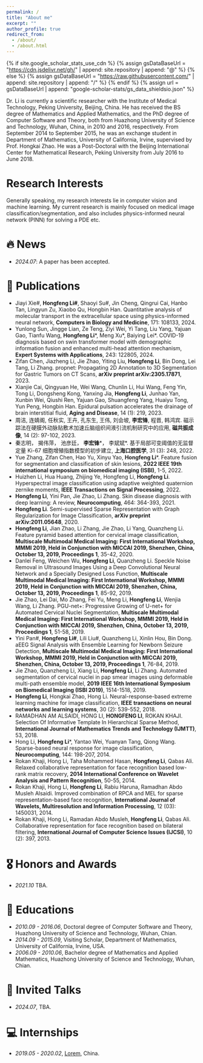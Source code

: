 ```yaml
---
permalink: /
title: "About me"
excerpt: ""
author_profile: true
redirect_from: 
  - /about/
  - /about.html
---
```


{% if site.google_scholar_stats_use_cdn %}
{% assign gsDataBaseUrl = "https://cdn.jsdelivr.net/gh/" | append: site.repository | append: "@" %}
{% else %}
{% assign gsDataBaseUrl = "https://raw.githubusercontent.com/" | append: site.repository | append: "/" %}
{% endif %}
{% assign url = gsDataBaseUrl | append: "google-scholar-stats/gs_data_shieldsio.json" %}

<span class='anchor' id='about-me'></span>

Dr. Li is currently a scientific researcher with the Institute of Medical Technology, Peking University, Beijing, China. He has received the BS degree of Mathematics and Applied Mathematics, and the PhD degree of Computer Software and Theory, both from Huazhong University of Science and Technology, Wuhan, China, in 2010 and 2016, respectively. From September 2014 to September 2015, he was an exchange student in Department of Mathematics, University of California, Irvine, supervised by Prof. Hongkai Zhao. He was a Post-Doctoral with the Beijing International Center for Mathematical Research, Peking University from July 2016 to June 2018.

# Research Interests
Generally speaking, my research interests lie in computer vision and machine learning. My current research is mainly focused on medical image classification/segmentation, and also includes physics-informed neural network (PINN) for solving a PDE etc.


# 🔥 News
- *2024.07*: A paper has been accepted. 


# 📝 Publications 
- Jiayi Xie#, **Hongfeng Li#**, Shaoyi Su#, Jin Cheng, Qingrui Cai, Hanbo Tan, Lingyun Zu, Xiaobo Qu, Hongbin Han. Quantitative analysis of molecular transport in the extracellular space using physics-informed neural network, **Computers in Biology and Medicine**, 171: 108133, 2024.
- Yunlong Sun, Jingge Lian, Ze Teng, Ziyi Wei, Yi Tang, Liu Yang, Yajuan Gao, Tianfu Wang, **Hongfeng Li***, Meng Xu*, Baiying Lei*. COVID-19 diagnosis based on swin transformer model with demographic information fusion and enhanced multi-head attention mechanism, **Expert Systems with Applications**, 243: 122805, 2024.
- Zifan Chen, Jiazheng Li, Jie Zhao, Yiting Liu, **Hongfeng Li**, Bin Dong, Lei Tang, Li Zhang. propnet: Propagating 2D Annotation to 3D Segmentation for Gastric Tumors on CT Scans, **arXiv preprint arXiv:2305.17871**, 2023.
- Xianjie Cai, Qingyuan He, Wei Wang, Chunlin Li, Hui Wang, Feng Yin, Tong Li, Dongsheng Kong, Yanxing Jia, **Hongfeng Li**, Junhao Yan, Xunbin Wei, Qiushi Ren, Yajuan Gao, Shuangfeng Yang, Huaiyu Tong, Yun Peng, Hongbin Han. Epidural pulsation accelerates the drainage of brain interstitial fluid, **Aging and Disease**, 14 (1): 219, 2023.
- 周洁, 连婧阁, 任秋实, 王卉, 孔东生, 王伟, 刘会坡, **李宏锋**, 程晋, 韩鸿宾. 磁示踪法在硬膜外动脉贴敷术加速丘脑组织间液引流机制研究中的应用, **磁共振成像**, 14 (2): 97-102, 2023.
- 秦志明， 揭伟萍， 池彦廷， **李宏锋***， 李斌斌*. 基于局部可变阈值的无监督定量 Ki-67 细胞增殖指数模型的初步建立, **上海口腔医学**, 31 (3): 248, 2022.
- Yue Zhang, Zifan Chen, Hao Yu, Xinyu Yao, **Hongfeng Li***. Feature fusion for segmentation and classification of skin lesions, **2022 IEEE 19th international symposium on biomedical imaging (ISBI)**, 1-5, 2022.
- Huizhen Li, Hua Huang, Zhijing Ye, Hongfeng Li, **Hongfeng Li**. Hyperspectral image classification using adaptive weighted quaternion zernike moments, **IEEE Transactions on Signal Processing**, 2022.
- **Hongfeng Li**, Yini Pan, Jie Zhao, Li Zhang. Skin disease diagnosis with deep learning: A review, **Neurocomputing**, 464: 364-393, 2021.
- **Hongfeng Li**. Semi-supervised Sparse Representation with Graph Regularization for Image Classification, **arXiv preprint arXiv:2011.05648**, 2020.
- **Hongfeng Li**, Jian Zhao, Li Zhang, Jie Zhao, Li Yang, Quanzheng Li. Feature pyramid based attention for cervical image classification, **Multiscale Multimodal Medical Imaging: First International Workshop, MMMI 2019, Held in Conjunction with MICCAI 2019, Shenzhen, China, October 13, 2019, Proceedings 1**, 35-42, 2020.
- Danlei Feng, Weichen Wu, **Hongfeng Li**, Quanzheng Li. Speckle Noise Removal in Ultrasound Images Using a Deep Convolutional Neural Network and a Specially Designed Loss Function, **Multiscale Multimodal Medical Imaging: First International Workshop, MMMI 2019, Held in Conjunction with MICCAI 2019, Shenzhen, China, October 13, 2019, Proceedings 1**, 85-92, 2019.
- Jie Zhao, Lei Dai, Mo Zhang, Fei Yu, Meng Li, **Hongfeng Li**, Wenjia Wang, Li Zhang. PGU-net+: Progressive Growing of U-net+ for Automated Cervical Nuclei Segmentation, **Multiscale Multimodal Medical Imaging: First International Workshop, MMMI 2019, Held in Conjunction with MICCAI 2019, Shenzhen, China, October 13, 2019, Proceedings 1**, 51-58, 2019.
- Yini Pan#, **Hongfeng Li#**, Lili Liu#, Quanzheng Li, Xinlin Hou, Bin Dong. aEEG Signal Analysis with Ensemble Learning for Newborn Seizure Detection, **Multiscale Multimodal Medical Imaging: First International Workshop, MMMI 2019, Held in Conjunction with MICCAI 2019, Shenzhen, China, October 13, 2019, Proceedings 1**, 76-84, 2019.
- Jie Zhao, Quanzheng Li, Xiang Li, **Hongfeng Li**, Li Zhang. Automated segmentation of cervical nuclei in pap smear images using deformable multi-path ensemble model, **2019 IEEE 16th International Symposium on Biomedical Imaging (ISBI 2019)**, 1514-1518, 2019.
- **Hongfeng Li**, Hongkai Zhao, Hong Li. Neural-response-based extreme learning machine for image classification, **IEEE transactions on neural networks and learning systems**, 30 (2): 539-552, 2018.
- RAMADHAN AM ALSAIDI, HONG LI, **HONGFENG LI**, ROKAN KHAJI. Selection Of Informative Template In Hierarchical Sparse Method, **International Journal of Mathematics Trends and Technology (IJMTT)**, 53, 2018.
- Hong Li, **Hongfeng Li***, Yantao Wei, Yuanyan Tang, Qiong Wang. Sparse-based neural response for image classification, **Neurocomputing**, 144: 198-207, 2014.
- Rokan Khaji, Hong Li, Taha Mohammed Hasan, **Hongfeng Li**, Qabas Ali. Relaxed collaborative representation for face recognition based low-rank matrix recovery, **2014 International Conference on Wavelet Analysis and Pattern Recognition**, 50-55, 2014.
- Rokan Khaji, Hong Li, **Hongfeng Li**, Rabiu Haruna, Ramadhan Abdo Musleh Alsaidi. Improved combination of RPCA and MEL for sparse representation-based face recognition, **International Journal of Wavelets, Multiresolution and Information Processing**, 12 (03): 1450031, 2014.
- Rokan Khaji, Hong Li, Ramadan Abdo Musleh, **Hongfeng Li**, Qabas Ali. Collaborative representation for face recognition based on bilateral filtering, **International Journal of Computer Science Issues (IJCSI)**, 10 (2): 397, 2013.

# 🎖 Honors and Awards
- *2021.10* TBA. 

# 📖 Educations
- *2010.09 - 2016.06*, Doctoral degree of Computer Software and Theory, Huazhong University of Science and Technology, Wuhan, Chian.
- *2014.09 - 2015.09*, Visiting Scholar, Department of Mathematics, University of California, Irvine, USA. 
- *2006.09 - 2010.06*, Bachelor degree of Mathematics and Applied Mathematics, Huazhong University of Science and Technology, Wuhan, Chian. 

# 💬 Invited Talks
- *2024.07*, TBA. 


# 💻 Internships
- *2019.05 - 2020.02*, [Lorem](https://github.com/), China.
